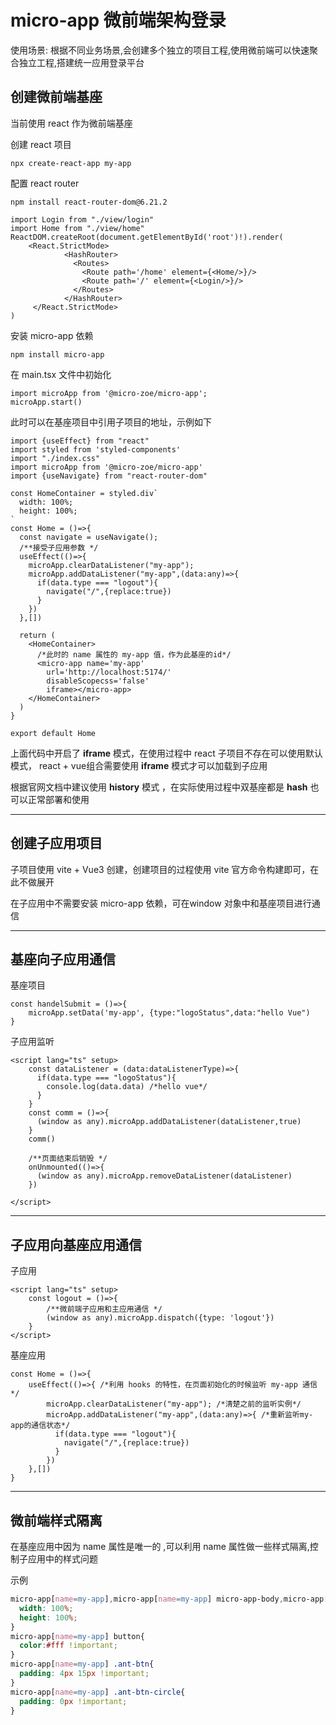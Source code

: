 # micro-app 微前端架构登录

使用场景: 根据不同业务场景,会创建多个独立的项目工程,使用微前端可以快速聚合独立工程,搭建统一应用登录平台

## 创建微前端基座

当前使用 react 作为微前端基座

创建 react 项目

```shell
npx create-react-app my-app
```

配置 react router

```shell
npm install react-router-dom@6.21.2
```

```tsx
import Login from "./view/login"
import Home from "./view/home"
ReactDOM.createRoot(document.getElementById('root')!).render(
    <React.StrictMode>
            <HashRouter>
              <Routes>
                <Route path='/home' element={<Home/>}/>
                <Route path='/' element={<Login/>}/>
              </Routes>
            </HashRouter>
     </React.StrictMode>
)
```

安装 micro-app 依赖

```shell
npm install micro-app
```

在 main.tsx 文件中初始化

```tsx
import microApp from '@micro-zoe/micro-app';
microApp.start()
```

此时可以在基座项目中引用子项目的地址，示例如下

```tsx
import {useEffect} from "react"
import styled from 'styled-components'
import "./index.css"
import microApp from '@micro-zoe/micro-app'
import {useNavigate} from "react-router-dom"

const HomeContainer = styled.div`
  width: 100%;
  height: 100%;
`
const Home = ()=>{
  const navigate = useNavigate();
  /**接受子应用参数 */
  useEffect(()=>{
    microApp.clearDataListener("my-app");
    microApp.addDataListener("my-app",(data:any)=>{
      if(data.type === "logout"){
        navigate("/",{replace:true})
      }
    })
  },[])

  return (
    <HomeContainer>
      /*此时的 name 属性的 my-app 值，作为此基座的id*/
      <micro-app name='my-app' 
        url='http://localhost:5174/' 
        disableScopecss='false'
        iframe></micro-app>
    </HomeContainer>
  )
}

export default Home
```

上面代码中开启了 **iframe** 模式，在使用过程中 react 子项目不存在可以使用默认模式， react + vue组合需要使用 **iframe** 模式才可以加载到子应用

根据官网文档中建议使用 **history** 模式 ，在实际使用过程中双基座都是 **hash** 也可以正常部署和使用

---

## 创建子应用项目

子项目使用 vite + Vue3 创建，创建项目的过程使用 vite 官方命令构建即可，在此不做展开

在子应用中不需要安装 micro-app 依赖，可在window 对象中和基座项目进行通信

---

## 基座向子应用通信

基座项目

```tsx
const handelSubmit = ()=>{
    microApp.setData('my-app', {type:"logoStatus",data:"hello Vue")
}
```

子应用监听

```vue
<script lang="ts" setup>
    const dataListener = (data:dataListenerType)=>{
      if(data.type === "logoStatus"){
        console.log(data.data) /*hello vue*/
      }
    }
    const comm = ()=>{
      (window as any).microApp.addDataListener(dataListener,true)
    }
    comm()
    
    /**页面结束后销毁 */
    onUnmounted(()=>{
      (window as any).microApp.removeDataListener(dataListener)
    })

</script>

```

---

## 子应用向基座应用通信

子应用

```vue
<script lang="ts" setup>
    const logout = ()=>{
        /**微前端子应用和主应用通信 */
  		(window as any).microApp.dispatch({type: 'logout'})
    }
</script>
```

基座应用

```tsx
const Home = ()=>{
    useEffect(()=>{ /*利用 hooks 的特性，在页面初始化的时候监听 my-app 通信*/
        microApp.clearDataListener("my-app"); /*清楚之前的监听实例*/
        microApp.addDataListener("my-app",(data:any)=>{ /*重新监听my-app的通信状态*/
          if(data.type === "logout"){
            navigate("/",{replace:true})
          }
        })
    },[])
}
```

---

## 微前端样式隔离

在基座应用中因为 name 属性是唯一的 ,可以利用 name 属性做一些样式隔离,控制子应用中的样式问题

示例

```css
micro-app[name=my-app],micro-app[name=my-app] micro-app-body,micro-app[name=my-app] #app{
  width: 100%;
  height: 100%;
}
micro-app[name=my-app] button{
  color:#fff !important;
}
micro-app[name=my-app] .ant-btn{
  padding: 4px 15px !important;
}
micro-app[name=my-app] .ant-btn-circle{
  padding: 0px !important;
}
```